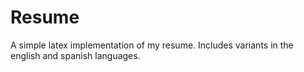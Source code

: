 # Resume

A simple latex implementation of my resume. Includes variants in the english and spanish languages.
